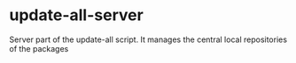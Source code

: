 # update-all-server
Server part of the update-all script. It manages the central local repositories of the packages
